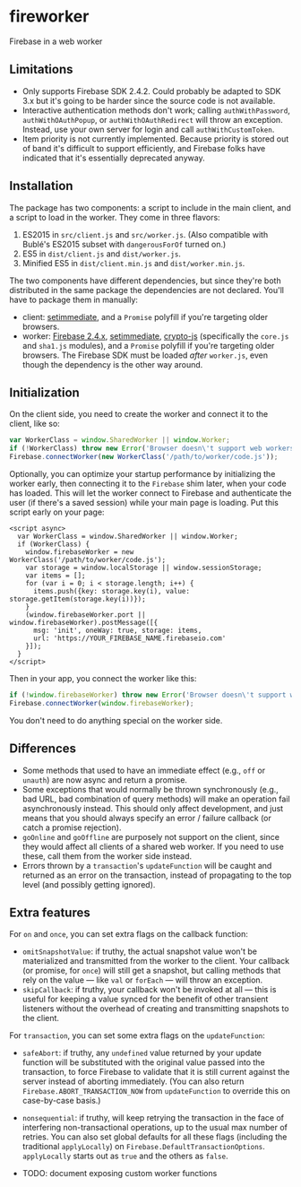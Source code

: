 # fireworker
Firebase in a web worker

## Limitations

- Only supports Firebase SDK 2.4.2.  Could probably be adapted to SDK 3.x but it's going to be harder since the source code is not available.
- Interactive authentication methods don't work; calling `authWithPassword`, `authWithOAuthPopup`, or `authWithOAuthRedirect` will throw an exception.  Instead, use your own server for login and call `authWithCustomToken`.
- Item priority is not currently implemented.  Because priority is stored out of band it's difficult to support efficiently, and Firebase folks have indicated that it's essentially deprecated anyway.


## Installation

The package has two components: a script to include in the main client, and a script to load in the worker.  They come in three flavors:
1. ES2015 in `src/client.js` and `src/worker.js`.  (Also compatible with Bublé's ES2015 subset with `dangerousForOf` turned on.)
2. ES5 in `dist/client.js` and `dist/worker.js`.
3. Minified ES5 in `dist/client.min.js` and `dist/worker.min.js`.

The two components have different dependencies, but since they're both distributed in the same package the dependencies are not declared.  You'll have to package them in manually:
- client: [setimmediate](https://github.com/YuzuJS/setImmediate), and a `Promise` polyfill if you're targeting older browsers.
- worker: [Firebase 2.4.x](https://www.npmjs.com/package/firebase), [setimmediate](https://github.com/YuzuJS/setImmediate), [crypto-js](https://github.com/brix/crypto-js) (specifically the `core.js` and `sha1.js` modules), and a `Promise` polyfill if you're targeting older browsers.  The Firebase SDK must be loaded _after_ `worker.js`, even though the dependency is the other way around.


## Initialization

On the client side, you need to create the worker and connect it to the client, like so:
```js
var WorkerClass = window.SharedWorker || window.Worker;
if (!WorkerClass) throw new Error('Browser doesn\'t support web workers -- panic!');
Firebase.connectWorker(new WorkerClass('/path/to/worker/code.js'));
```

Optionally, you can optimize your startup performance by initializing the worker early, then connecting it to the `Firebase` shim later, when your code has loaded.  This will let the worker connect to Firebase and authenticate the user (if there's a saved session) while your main page is loading.  Put this script early on your page:

```
<script async>
  var WorkerClass = window.SharedWorker || window.Worker;
  if (WorkerClass) {
    window.firebaseWorker = new WorkerClass('/path/to/worker/code.js');
    var storage = window.localStorage || window.sessionStorage;
    var items = [];
    for (var i = 0; i < storage.length; i++) {
      items.push({key: storage.key(i), value: storage.getItem(storage.key(i))});
    }
    (window.firebaseWorker.port || window.firebaseWorker).postMessage([{
      msg: 'init', oneWay: true, storage: items,
      url: 'https://YOUR_FIREBASE_NAME.firebaseio.com'
    }]);
  }
</script>
```

Then in your app, you connect the worker like this:

```js
if (!window.firebaseWorker) throw new Error('Browser doesn\'t support web workers -- panic!');
Firebase.connectWorker(window.firebaseWorker);
```

You don't need to do anything special on the worker side.


## Differences

- Some methods that used to have an immediate effect (e.g., `off` or `unauth`) are now async and return a promise.
- Some exceptions that would normally be thrown synchronously (e.g., bad URL, bad combination of query methods) will make an operation fail asynchronously instead.  This should only affect development, and just means that you should always specify an error / failure callback (or catch a promise rejection).
- `goOnline` and `goOffline` are purposely not support on the client, since they would affect all clients of a shared web worker.  If you need to use these, call them from the worker side instead.
- Errors thrown by a `transaction`'s `updateFunction` will be caught and returned as an error on the transaction, instead of propagating to the top level (and possibly getting ignored).


## Extra features

For `on` and `once`, you can set extra flags on the callback function:
  - `omitSnapshotValue`: if truthy, the actual snapshot value won't be materialized and transmitted from the worker to the client.  Your callback (or promise, for `once`) will still get a snapshot, but calling methods that rely on the value &mdash; like `val` or `forEach` &mdash; will throw an exception.
  - `skipCallback`: if truthy, your callback won't be invoked at all &mdash; this is useful for keeping a value synced for the benefit of other transient listeners without the overhead of creating and transmitting snapshots to the client.

For `transaction`, you can set some extra flags on the `updateFunction`:
  - `safeAbort`: if truthy, any `undefined` value returned by your update function will be substituted with the original value passed into the transaction, to force Firebase to validate that it is still current against the server instead of aborting immediately.  (You can also return `Firebase.ABORT_TRANSACTION_NOW` from `updateFunction` to override this on case-by-case basis.)
  - `nonsequential`: if truthy, will keep retrying the transaction in the face of interfering non-transactional operations, up to the usual max number of retries.
You can also set global defaults for all these flags (including the traditional `applyLocally`) on `Firebase.DefaultTransactionOptions`.  `applyLocally` starts out as `true` and the others as `false`.

- TODO: document exposing custom worker functions

